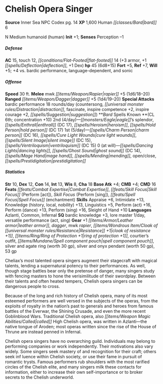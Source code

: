 ﻿---
cssclass: [monsters]
title1: Chelish Opera Singer
title2: Chelish Opera Singer
CR: 5
sources:
- name: Inner Sea NPC Codex
  page: 14
  link: http://paizo.com/products/btpy92lj?Pathfinder-Campaign-Setting-Inner-Sea-NPC-Codex
XP: 1600
race: Human
classes:
- bard 6
alignment: N
size: Medium
type: humanoid
subtypes:
- human
initiative:
  bonus: 1
AC:
  AC: 15
  touch: 12
  flat_footed: 14
  components:
    armor: 3
    deflection: 1
    dex: 1
HP:
  HP: 45
  long: 6d8+15
saves:
  fort: 5
  ref: 7
  will: 5
  other: +4 vs. bardic performance, language-dependent, and sonic
speeds:
  base: 30
attacks:
  melee:
  - - text: mwk rapier +5 (1d6/18-20)
      entries:
      - - damage: 1d6
          crit_range: 18-20
      attack: mwk rapier
      bonus:
      - 5
  ranged:
  - - text: dagger +5 (1d4/19-20)
      entries:
      - - damage: 1d4
          crit_range: 19-20
      attack: dagger
      bonus:
      - 5
  special:
  - bardic performance 18 rounds/day (countersong, distraction, fascinate, inspire
    competence +2, inspire courage +2, suggestion)
spells:
  entries:
  - name: eagle's splendor
    source: Bard
    level: 2
  - name: enthrall
    source: Bard
    level: 2
    DC: 17
  - name: heroism
    source: Bard
    level: 2
  - name: hold person
    source: Bard
    level: 2
    DC: 17
  - name: charm person
    source: Bard
    level: 1
    DC: 16
  - name: cure light wounds
    source: Bard
    level: 1
  - name: silent image
    source: Bard
    level: 1
    DC: 15
  - name: ventriloquism
    source: Bard
    level: 1
    DC: 15
  - name: dancing lights
    source: Bard
    level: 0
  - name: ghost sound
    source: Bard
    level: 0
    DC: 14
  - name: mage hand
    source: Bard
    level: 0
  - name: mending
    source: Bard
    level: 0
  - name: open/close
    source: Bard
    level: 0
  - name: prestidigitation
    source: Bard
    level: 0
  sources:
  - name: Bard
    type: known
    CL: 6
    concentration: 10
    slots:
      2: 4
      1: 5
      0: at-will
ability_scores:
  STR: 10
  DEX: 12
  CON: 14
  INT: 13
  WIS: 8
  CHA: 18
BAB: 4
CMB: 4
CMD: 16
feats:
- name: Combat Expertise
- name: Skill Focus (Perform [act])
- name: Skill Focus (Perform [sing])
- name: Spell Focus (enchantment)
skills:
  Appraise: 6
  Intimidate: 13
  Knowledge (history): 13
  Knowledge (local): 13
  Knowledge (nobility): 13
  Linguistics: 5
  Perform (act): 16
  Perform (dance): 13
  Perform (sing): 16
  Sleight of Hand: 10
  Perception: -1
languages:
- Azlanti
- Common
- Infernal
special_qualities:
- bardic knowledge +3
- lore master 1/day
- versatile performance (act, sing)
gear:
  gear:
  - +1 leather armor
  - dagger
  - mwk rapier
  - cloak of resistance +1
  - ring of protection +1
  - courtier's outfit
  - spell component pouch
  - silver and agate ring (worth 30 gp)
  - silver and onyx pendant (worth 50 gp)
  - 53 gp
desc_long: |-
  Cheliax's most talented opera singers augment their stagecraft with magical talents, lending a supernatural potency to their performances. As well, though stage battles bear only the pretense of danger, many singers study with fencing masters to hone the verisimilitude of their swordplay. Between their talents and often heated tempers, Chelish opera singers can be dangerous people to cross.

  Because of the long and rich history of Chelish opera, many of its most esteemed performers are well versed in the subjects of the operas, from the exploits of royalty in the nation's past to generals and heroes from famous battles of the Everwar, the Shining Crusade, and even the more recent Goblinblood Wars. Traditional Chelish opera, also called High Chelish opera, was written in Azlanti-the native tongue of Aroden; most operas written since the rise of the House of Thrune are instead penned in Infernal.

  Chelish opera singers have no overarching guild. Individuals may belong to performing companies or work independently. Their motivations also vary widely. Some singers seek mastery of and recognition for their craft; others seek inf luence within Chelish society, or use their fame in pursuit of romantic trysts. Famous performers rub shoulders with the most rarified circles of the Chelish elite, and many singers milk these contacts for information, either to increase their own self-importance or to broker secrets to the Chelish underworld.

---

# Chelish Opera Singer

**Source** Inner Sea NPC Codex pg. 14
**XP** 1,600
Human _[[classes/Bard|bard]]_ 6

N Medium humanoid (human)
**Init** +1; **Senses** Perception –1

##### Defense

**AC** 15, touch 12, _[[conditions/Flat-Footed|flat-footed]]_ 14 (+3 armor, +1 _[[spells/Deflection|deflection]]_, +1 Dex)
**hp** 45 (6d8+15)
**Fort** +5, **Ref** +7, **Will** +5; +4 vs. bardic performance, language-dependent, and sonic

##### Offense
**Speed** 30 ft.
**Melee** mwk _[[items/Weapon/Rapier|rapier]]_ +5 (1d6/18–20)
**Ranged** _[[items/Weapon/Dagger|dagger]]_ +5 (1d4/19–20)
**Special Attacks** bardic performance 18 rounds/day (countersong, _[[universal monster rules/Distraction|distraction]]_, fascinate, inspire competence +2, inspire courage +2, _[[spells/Suggestion|suggestion]]_)
**_Bard_ Spells Known **(CL 6th; concentration +10)
2nd (4/day)—_[[monsters/Eagle|eagle]]_’s splendor, _[[spells/Enthrall|enthrall]]_ (DC 17), _[[spells/Heroism|heroism]]_, _[[spells/Hold Person|hold person]]_ (DC 17)
1st (5/day)—_[[spells/Charm Person|charm person]]_ (DC 16), _[[spells/Cure Light Wounds|cure light wounds]]_, _[[spells/Silent Image|silent image]]_ (DC 15), _[[spells/Ventriloquism|ventriloquism]]_ (DC 15)
0 (at will)—_[[spells/Dancing Lights|dancing lights]]_, _[[spells/Ghost Sound|ghost sound]]_ (DC 14), _[[spells/Mage Hand|mage hand]]_, _[[spells/Mending|mending]]_, open/close, _[[spells/Prestidigitation|prestidigitation]]_

##### Statistics
**Str** 10, **Dex** 12, **Con** 14, **Int** 13, **Wis** 8, **Cha** 18
**Base Atk** +4; **CMB** +4; **CMD** 16
**Feats** _[[feats/Combat Expertise|Combat Expertise]]_, _[[feats/Skill Focus|Skill Focus]]_ (Perform [act]), _Skill Focus_ (Perform [sing]), _[[feats/Spell Focus|Spell Focus]]_ (enchantment)
**Skills** Appraise +6, Intimidate +13, Knowledge (history, local, nobility) +13, Linguistics +5, Perform (act) +16, Perform (dance) +13, Perform (sing) +16, Sleight of Hand +10
**Languages** Azlanti, Common, Infernal
**SQ** bardic knowledge +3, lore master 1/day, versatile performance (act, sing)
**Gear** +1 _[[items/Armor/Leather armor|leather armor]]_, _dagger_, mwk _rapier_, _[[items/Wondrous Item/Cloak of _[[universal monster rules/Resistance|Resistance]]_ +1|cloak of _resistance_ +1]]_, _[[items/Ring/Ring of Protection +1|ring of protection +1]]_, courtier’s outfit, _[[items/Mundane/Spell component pouch|spell component pouch]]_, silver and agate ring (worth 30 gp), silver and onyx pendant (worth 50 gp), 53 gp

Cheliax’s most talented opera singers augment their stagecraft with magical talents, lending a supernatural potency to their performances. As well, though stage battles bear only the pretense of danger, many singers study with fencing masters to hone the verisimilitude of their swordplay. Between their talents and often heated tempers, Chelish opera singers can be dangerous people to cross.

Because of the long and rich history of Chelish opera, many of its most esteemed performers are well versed in the subjects of the operas, from the exploits of royalty in the nation’s past to generals and heroes from famous battles of the Everwar, the Shining Crusade, and even the more recent Goblinblood Wars. Traditional Chelish opera, also _[[items/Weapon Magic Abilities/Called|called]]_ High Chelish opera, was written in Azlanti—the native tongue of Aroden; most operas written since the rise of the House of Thrune are instead penned in Infernal.

Chelish opera singers have no overarching guild. Individuals may belong to performing companies or work independently. Their motivations also vary widely. Some singers seek mastery of and recognition for their craft; others seek inf luence within Chelish society, or use their fame in pursuit of romantic trysts. Famous performers rub shoulders with the most rarified circles of the Chelish elite, and many singers milk these contacts for information, either to increase their own self-importance or to broker secrets to the Chelish underworld.